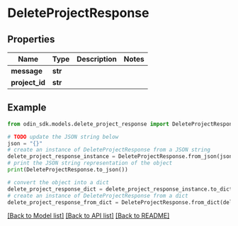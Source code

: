 # DeleteProjectResponse


## Properties

Name | Type | Description | Notes
------------ | ------------- | ------------- | -------------
**message** | **str** |  | 
**project_id** | **str** |  | 

## Example

```python
from odin_sdk.models.delete_project_response import DeleteProjectResponse

# TODO update the JSON string below
json = "{}"
# create an instance of DeleteProjectResponse from a JSON string
delete_project_response_instance = DeleteProjectResponse.from_json(json)
# print the JSON string representation of the object
print(DeleteProjectResponse.to_json())

# convert the object into a dict
delete_project_response_dict = delete_project_response_instance.to_dict()
# create an instance of DeleteProjectResponse from a dict
delete_project_response_from_dict = DeleteProjectResponse.from_dict(delete_project_response_dict)
```
[[Back to Model list]](../README.md#documentation-for-models) [[Back to API list]](../README.md#documentation-for-api-endpoints) [[Back to README]](../README.md)


